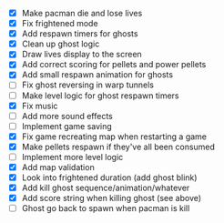 - [x] Make pacman die and lose lives
- [x] Fix frightened mode
- [x] Add respawn timers for ghosts
- [x] Clean up ghost logic
- [x] Draw lives display to the screen
- [x] Add correct scoring for pellets and power pellets
- [x] Add small respawn animation for ghosts
- [ ] Fix ghost reversing in warp tunnels
- [ ] Make level logic for ghost respawn timers
- [x] Fix music
- [ ] Add more sound effects
- [ ] Implement game saving
- [x] Fix game recreating map when restarting a game
- [x] Make pellets respawn if they've all been consumed
- [ ] Implement more level logic
- [x] Add map validation
- [x] Look into frightened duration (add ghost blink)
- [x] Add kill ghost sequence/animation/whatever
- [x] Add score string when killing ghost (see above)
- [ ] Ghost go back to spawn when pacman is kill